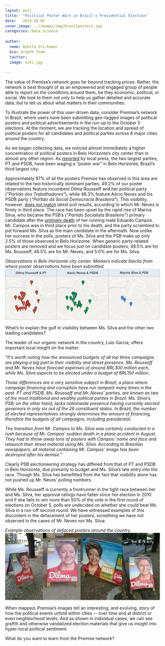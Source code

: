 ```yaml
---
layout: post
title:  "Political Poster Wars in Brazil's Presidential Election"
date:   2014-10-02
cover_image: ../images/img/brazilposters.jpg
categories: Data Science

author:
  name: Nikila Sri-Kumar
  bio: Growth Team
  twitter: 
  image: niki.jpg

---
```


The value of Premise’s network goes far beyond tracking prices. Rather, the network is best thought of as an empowered and engaged group of people able to report on the conditions around them, be they economic, political, or social. We look to them not only to help us gather detailed and accurate data, but to tell us about what matters in their communities.
 
To illustrate the power of this user-driven data, consider Premise’s network in Brazil, where users have been submitting geo-tagged images of political posters and political advertisements in the run-up to the October 5 elections. At the moment, we are tracking the location and spread of political posters for all candidates and political parties across 8 major cities around the country. 

As we began collecting data, we noticed almost immediately a higher concentration of political posters in Belo Horizonte’s city center than in almost any other region. As [reported](http://www1.folha.uol.com.br/poder/2014/10/1525488-tucanos-e-petistas-travam-guerra-de-cartazes-em-bh.shtml) by local press, the two largest parties, PT and PSDB, have been waging a “poster war” in Belo Horizonte, Brazil’s third largest city.

Approximately 97% of all the posters Premise has observed in this area are related to the two historically dominant parties. 49.2% of our poster observations feature incumbent Dilma Rousseff and her political party (*“Partido dos Trabalhadores”*), while 48.3% feature Aécio Neves and his PSDB party (*“Partido da Social Democracia Brasileira”*). This visibility, however, [does not match](http://online.wsj.com/articles/polls-show-brazilian-president-rousseff-winning-re-election-1412116419) latest poll results, according to which Mr. Neves is firmly in third place. The race has been upset by the rapid rise of Marina Silva, who became the PSB’s (*“Partido Socialista Brasileiro”*) primary candidate after the [untimely death](http://www.bbc.com/news/world-latin-america-28778604) of her running mate Eduardo Campos. Mr. Campos was in third place prior to his death, and the party scrambled to put forward Ms. Silva as the main candidate in the aftermath. Now unlike her success in the polls, posters of Ms. Silva and the PSB make up only 2.5% of those observed in Belo Horizonte. When generic party-related posters are removed and we focus just on candidate posters, 48.5% are for Ms. Rousseff, 46.5% are for Mr. Neves, and 5.0% are for Ms. Silva. 



*Observations in Belo Horizonte city center. Markers indicate blocks from where poster observations have been submitted.*
[![Observations in Belo Horizonte city center.](/images/img/se5ysys5ey5.png)](http://blog.premise.com/images/img/se5ysys5ey5.png)


What’s to explain the gulf in visibility between Ms. Silva and the other two leading candidates? 

The leader of our organic network in the country, Luís Garcia, offers important local insight on the matter:

*“It's worth noting how the announced budgets of all top three campaigns are playing a big part in their visibility and street presence. Ms. Rousseff and Mr. Neves have forecast expenses of around BRL300 million each, while Ms. Silva expects to be elected under a budget of BRL150 million.*

*Those differences are a very sensitive subject in Brazil, a place where campaign financing and corruption have run rampant many times in the past. PT and PSDB, Ms. Rousseff and Mr. Neves' parties, are known as two of the most traditional and wealthy political parties in Brazil. Ms. Silva's PSB, on the other hand, lacks nationwide presence having currently elected governors in only six out of the 26 constituent states. In Brazil, the number of elected representatives strongly determines the amount of financing, therefore the budgets of all campaigns, including presidential.*

*The transition from Mr. Campos to Ms. Silva was certainly conducted in a rush because of Mr. Campos' sudden death in a plane accident in August. They had to throw away tons of posters with Campos' name and face and relaunch their street material using Ms. Silva. According to Brazilian newspapers, all material containing Mr. Campos' image has been destroyed after his demise.”*

Clearly PSB electioneering strategy has differed from that of PT and PSDB in Belo Horizonte, due primarily to budget and Ms. Silva’s late entry into the race. Though Ms. Silva has benefitted from the fact that visibility alone has not pushed up Mr. Neves’ polling numbers. 

While Ms. Rousseff is currently a frontrunner in the tight race between her and Ms. Silva, her approval ratings have fallen since her election in 2010 and if she fails to win more than 50% of the vote in the first round of elections on October 5, polls are undecided on whether she could beat Ms. Silva in a run-off second round. We have witnessed examples of this discontent in the defacement of her posters, something we have not observed in the cases of Mr. Neves nor Ms. Silva:


*Example observations of defaced posters around the country.*
![Example observations of defaced posters around the country.](/images/img/ts4ts45y54y5.jpg)

When mapped, Premise’s images tell an interesting, and evolving, story of how the political events unfold within cities -- over time and at district or even neighborhood levels. And as shown in individual cases, we can see graffiti and otherwise vandalized election materials that give us insight into hyper-local political sentiment.

What do you want to learn from the Premise network?